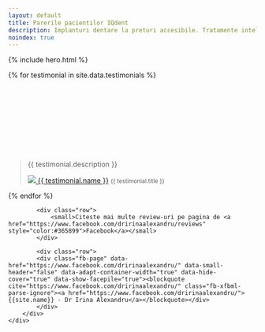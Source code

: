 ```yaml
---
layout: default
title: Parerile pacientilor IQdent
description: Implanturi dentare la preturi accesibile. Tratamente inteligente si abordare prietenoasa.
noindex: true
---
```


<!-- Start Hero -->

{% include hero.html %}

<!-- End Hero -->



<!-- Start Testimonials -->
<div id="testimonials" class="testimonials parallax" >
    <div class="overlay-container">
        <div class="overlay"></div>
        <div class="container-fluid">
            <div>
                {% for testimonial in site.data.testimonials %}
                    <div class="testimonial-item">
                        <svg class="icon icon-quote-left"><use xlink:href="#icon-quote-left"></use></svg>
                        <blockquote>
                            <p>{{ testimonial.description }}</p>
                            <footer>
                                <a href="{{ testimonial.link}}" class="testimonial-link"><img src="https://graph.facebook.com/{{ testimonial.fbid }}/picture?type=normal"/> {{ testimonial.name }}</a>
                                <small>{{ testimonial.title }}</small>
                            </footer>
                        </blockquote>
                    </div>
                {% endfor %}
            </div>
            
            
            <div class="row">
                <small>Citeste mai multe review-uri pe pagina de <a href="https://www.facebook.com/dririnaalexandru/reviews" style="color:#365899">Facebook</a></small>
            </div>
        
            <div class="row">
            <div class="fb-page" data-href="https://www.facebook.com/dririnaalexandru/" data-small-header="false" data-adapt-container-width="true" data-hide-cover="true" data-show-facepile="true"><blockquote cite="https://www.facebook.com/dririnaalexandru/" class="fb-xfbml-parse-ignore"><a href="https://www.facebook.com/dririnaalexandru/">{{site.name}} - Dr Irina Alexandru</a></blockquote></div>
            </div>
        </div>
    </div>
</div>
<!-- End Testimonials -->